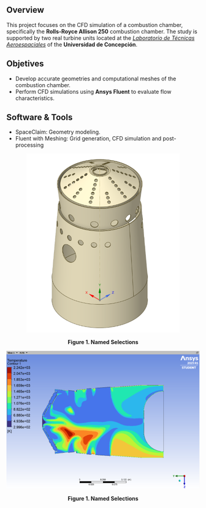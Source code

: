 ## Overview
This project focuses on the CFD simulation of a combustion chamber, specifically the **Rolls-Royce Allison 250** combustion chamber. The study is supported by two real turbine units located at the [*Laboratorio de Técnicas Aeroespaciales*](https://fi.udec.cl/laboratorios/aerodinamica/) of the **Universidad de Concepción**.
## Objetives
- Develop accurate geometries and computational meshes of the combustion chamber.  
- Perform CFD simulations using **Ansys Fluent** to evaluate flow characteristics.  
## Software & Tools
- SpaceClaim: Geometry modeling.
- Fluent with Meshing: Grid generation, CFD simulation and post-processing

<div align="center">
  <img src="docs/images/liner_geom.png" alt="images/mesh_2.png" width="400"/>
  
  <a id="figure-1-mesh-2"><strong>Figure 1. Named Selections</strong></a>  
</div>

<div align="center">
  <img src="docs/images/temperaturas.png" alt="images/mesh_2.png" width="600"/>
  
  <a id="figure-1-mesh-2"><strong>Figure 1. Named Selections</strong></a>  
</div>
